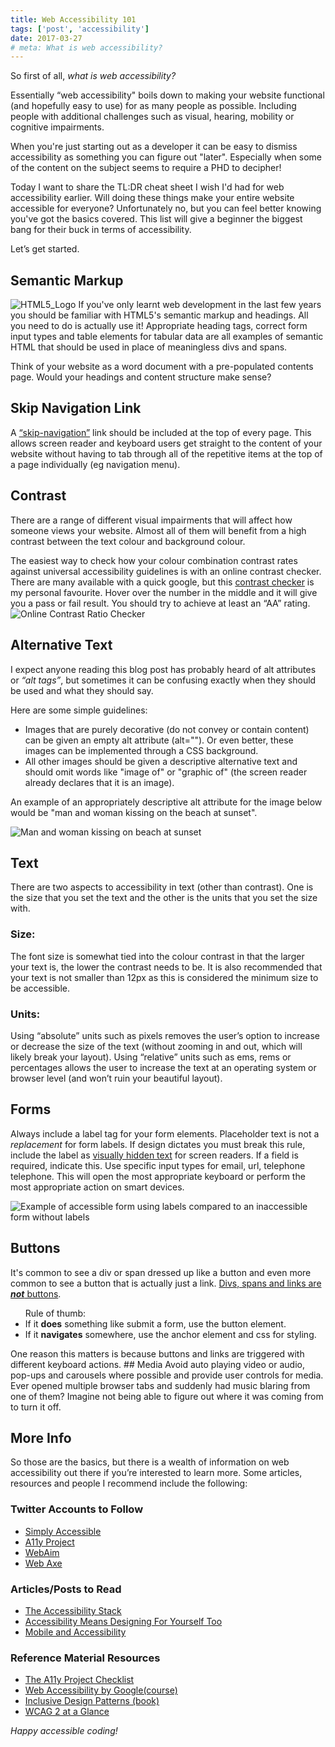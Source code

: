 ```yaml
---
title: Web Accessibility 101
tags: ['post', 'accessibility']
date: 2017-03-27
# meta: What is web accessibility? 
---
```

So first of all, _what is web accessibility?_

Essentially “web accessibility" boils down to making your website functional (and hopefully easy to use) for as many people as possible. Including people with additional challenges such as visual, hearing, mobility or cognitive impairments.

When you're just starting out as a developer it can be easy to dismiss accessibility as something you can figure out "later". Especially when some of the content on the subject seems to require a PHD to decipher!

Today I want to share the TL:DR cheat sheet I wish I'd had for web accessibility earlier. Will doing these things make your entire website accessible for everyone? Unfortunately no, but you can feel better knowing you've got the basics covered. This list will give a beginner the biggest bang for their buck in terms of accessibility.

Let’s get started.

## Semantic Markup
<img class="img-float-right" src="/images/posts/HTML5_Logo.png" alt="HTML5_Logo">
If you've only learnt web development in the last few years you should be familiar with HTML5's semantic markup and headings. All you need to do is actually use it! Appropriate heading tags, correct form input types and table elements for tabular data are all examples of semantic HTML that should be used in place of meaningless divs and spans.

Think of your website as a word document with a pre-populated contents page. Would your headings and content structure make sense?

## Skip Navigation Link
A <a href="https://www.bignerdranch.com/blog/web-accessibility-skip-navigation-links/" >“skip-navigation”</a> link should be included at the top of every page. This allows screen reader and keyboard users get straight to the content of your website without having to tab through all of the repetitive items at the top of a page individually (eg navigation menu).

## Contrast
There are a range of different visual impairments that will affect how someone views your website. Almost all of them will benefit from a high contrast between the text colour and background colour.

The easiest way to check how your colour combination contrast rates against universal accessibility guidelines is with an online contrast checker. There are many available with a quick google, but this <a href="http://leaverou.github.io/contrast-ratio/">contrast checker</a> is my personal favourite. Hover over the number in the middle and it will give you a pass or fail result. You should try to achieve at least an “AA” rating.
<img class="img-full" src="/images/posts/contrast2.png" alt="Online Contrast Ratio Checker">

## Alternative Text
I expect anyone reading this blog post has probably heard of alt attributes or _“alt tags”_, but sometimes it can be confusing exactly when they should be used and what they should say.

Here are some simple guidelines:
* Images that are purely decorative (do not convey or contain content) can be given an empty alt attribute (alt=""). Or even better, these images can be implemented through a CSS background.
* All other images should be given a descriptive alternative text and should omit words like "image of" or "graphic of" (the screen reader already declares that it is an image).

An example of an appropriately descriptive alt attribute for the image below would be "man and woman kissing on the beach at sunset".

<img class="img-full" src="/images/posts/Beach-Alt-Example.jpg" alt="Man and woman kissing on beach at sunset">

## Text
There are two aspects to accessibility in text (other than contrast). One is the size that you set the text and the other is the units that you set the size with.

### Size:
The font size is somewhat tied into the colour contrast in that the larger your text is, the lower the contrast needs to be. It is also recommended that your text is not smaller than 12px as this is considered the minimum size to be accessible.

### Units:
Using “absolute” units such as pixels removes the user’s option to increase or decrease the size of the text (without zooming in and out, which will likely break your layout). Using “relative” units such as ems, rems or percentages allows the user to increase the text at an operating system or browser level (and won’t ruin your beautiful layout).

## Forms
Always include a label tag for your form elements. Placeholder text is not a <em>replacement</em> for form labels. If design dictates you must break this rule, include the label as <a href="https://css-tricks.com/places-its-tempting-to-use-display-none-but-dont/" >visually hidden text</a> for screen readers.
If a field is required, indicate this. Use specific input types for email, url, telephone telephone. This will open the most appropriate keyboard or perform the most appropriate action on smart devices.

<img class="img-full" src="/images/posts/formExample-1.jpg" alt="Example of accessible form using labels compared to an inaccessible form without labels">

## Buttons
It's common to see a div or span dressed up like a button and even more common to see a button that is actually just a link. <a href="http://www.karlgroves.com/2013/05/14/links-are-not-buttons-neither-are-divs-and-spans/">Divs, spans and links are <strong><em>not</em></strong> buttons</a>.
<ul>Rule of thumb:
 	<li>If it <strong>does</strong> something like submit a form, use the button element.</li>
 	<li>If it <strong>navigates</strong> somewhere, use the anchor element and css for styling.</li>
</ul>
One reason this matters is because buttons and links are triggered with different keyboard actions.
## Media
Avoid auto playing video or audio, pop-ups and carousels where possible and provide user controls for media. Ever opened multiple browser tabs and suddenly had music blaring from one of them? Imagine not being able to figure out where it was coming from to turn it off.

## More Info
So those are the basics, but there is a wealth of information on web accessibility out there if you’re interested to learn more. Some articles, resources and people I recommend include the following:

### Twitter Accounts to Follow
*  <a href="https://twitter.com/SAteaches">Simply Accessible</a>
* <a href="https://twitter.com/A11YProject?lang=en" >A11y Project</a>
* <a href="https://twitter.com/webaim" >WebAim</a>
* <a href="https://twitter.com/webaxe">Web Axe</a>

### Articles/Posts to Read
* <a href="https://simplyaccessible.com/article/the-accessibility-stack/" >The Accessibility Stack</a>
* <a href="http://humaan.com/accessibility-means-designing-for-yourself-too/" >Accessibility Means Designing For Yourself Too</a>
* <a href="https://www.smashingmagazine.com/2014/05/mobile-accessibility-why-care-what-can-you-do" >Mobile and Accessibility</a>

### Reference Material Resources
* <a href="http://a11yproject.com/checklist.html" >The A11y Project Checklist</a>
* <a href="https://www.udacity.com/course/web-accessibility--ud891" >Web Accessibility by Google(course)</a>
* <a href="https://shop.smashingmagazine.com/products/inclusive-design-patterns" >Inclusive Design Patterns (book)</a>
* <a href="https://www.w3.org/WAI/WCAG20/glance/" >WCAG 2 at a Glance</a>

_Happy accessible coding!_




